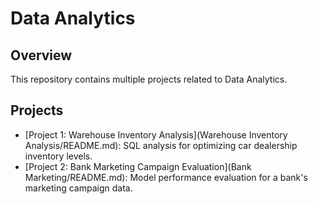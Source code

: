 # Data Analytics

## Overview
This repository contains multiple projects related to Data Analytics.

## Projects
- [Project 1: Warehouse Inventory Analysis](Warehouse Inventory Analysis/README.md): SQL analysis for optimizing car dealership inventory levels.
- [Project 2: Bank Marketing Campaign Evaluation](Bank Marketing/README.md): Model performance evaluation for a bank's marketing campaign data.

